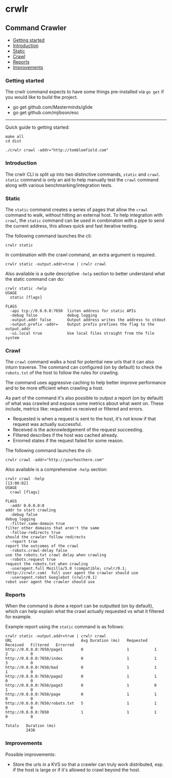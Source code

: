 # crwlr

## Command Crawler

 - [Getting started](#example)
 - [Introduction](#introduction)
 - [Static](#static)
 - [Crawl](#crawl)
 - [Reports](#Reports)
 - [Improvements](#improvements)

### Getting started

The crwlr command expects to have some things pre-installed via `go get` if you
would like to build the project.

 - go get github.com/Masterminds/glide
 - go get github.com/mjibson/esc

-----

Quick guide to getting started:

```
make all
cd dist

./crwlr crawl -addr="http://tomblomfield.com"
```

### Introduction

The crwlr CLI is split up into two distinctive commands, `static` and `crawl`.
`static` command is only an aid to help manually test the `crawl` command along
with various benchmarking/integration tests.

### Static

The `static` command creates a series of pages that allow the `crawl` command to
walk, without hitting an external host. To help integration with `crawl`, the
`static` command can be used in combination with a pipe to send the current
address, this allows quick and fast iterative testing.

The following command launches the cli:

```
crwlr static
```

In combination with the crawl command, an extra argument is required.

```
crwlr static -output.addr=true | crwlr crawl
```

Also available is a quite descriptive `-help` section to better understand what
the static command can do:

```
crwlr static -help
USAGE
  static [flags]

FLAGS
  -api tcp://0.0.0.0:7650  listen address for static APIs
  -debug false             debug logging
  -output.addr false       Output address writes the address to stdout
  -output.prefix -addr=    Output prefix prefixes the flag to the output.addr
  -ui.local true           Use local files straight from the file system
```

### Crawl

The `crawl` command walks a host for potential new urls that it can also inturn
traverse. The command can configured (on by default) to check the `robots.txt`
of the host to follow the rules for crawling.

The command uses aggressive caching to help better improve performance and to
be more efficient when crawling a host.

As part of the command it's also possible to output a report (on by default)
of what was crawled and expose some metrics about what went on. These include,
metrics like: requested vs received or filtered and errors.

 - Requested is when a request is sent to the host, it's not know if that request
 was actually successful.
 - Received is the acknowledgement of the request succeeding.
 - Filtered describes if the host was cached already.
 - Errorred states if the request failed for some reason.

The following command launches the cli:

```
crwlr crawl -addr="http://yourhosthere.com"
```

Also available is a comprehensive `-help` section:

```
crwlr crawl -help                                                                                                                                                                                   [13:00:02]
USAGE
  crawl [flags]

FLAGS
  -addr 0.0.0.0:0                                                         addr to start crawling
  -debug false                                                            debug logging
  -filter.same-domain true                                                filter other domains that aren't the same
  -follow-redirects true                                                  should the crawler follow redirects
  -report true                                                            report the outcomes of the crawl
  -robots.crawl-delay false                                               use the robots.txt crawl delay when crawling
  -robots.request true                                                    request the robots.txt when crawling
  -useragent.full Mozilla/5.0 (compatible; crwlr/0.1; +http://crwlr.com)  full user agent the crawler should use
  -useragent.robot Googlebot (crwlr/0.1)                                  robot user agent the crawler should use
```

### Reports

When the command is done a report can be outputted (on by default), which can
help explain what the crawl actually requested vs what it filtered for example.

Example report using the `static` command is as follows:

```
crwlr static -output.addr=true | crwlr crawl
URL                              Avg Duration (ms)   Requested   Received   Filtered   Errorred
http://0.0.0.0:7650/page1        0                   1           1          2          0
http://0.0.0.0:7650/index        0                   1           1          3          0
http://0.0.0.0:7650/bad          0                   1           1          1          0
http://0.0.0.0:7650/page2        0                   1           1          0          0
http://0.0.0.0:7650/page3        0                   1           0          1          0
http://0.0.0.0:7650/page         0                   1           1          0          0
http://0.0.0.0:7650/robots.txt   5                   1           1          0          0
http://0.0.0.0:7650              1                   1           1          0          0

Totals   Duration (ms)
         2436
```

### Improvements

Possible improvements:

 - Store the urls in a KVS so that a crawler can truly work distributed, esp. if
 the host is large or if it's allowed to crawl beyond the host.
